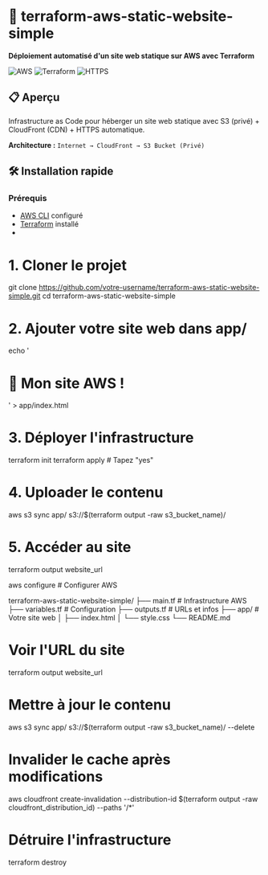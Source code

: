 # 🚀 terraform-aws-static-website-simple

**Déploiement automatisé d'un site web statique sur AWS avec Terraform**

![AWS](https://img.shields.io/badge/AWS-S3%20%2B%20CloudFront-orange) ![Terraform](https://img.shields.io/badge/Terraform-1.0%2B-purple) ![HTTPS](https://img.shields.io/badge/HTTPS-Enabled-green)

## 📋 **Aperçu**

Infrastructure as Code pour héberger un site web statique avec S3 (privé) + CloudFront (CDN) + HTTPS automatique.

**Architecture :** `Internet → CloudFront → S3 Bucket (Privé)`

## 🛠️ **Installation rapide**

### Prérequis
- [AWS CLI](https://docs.aws.amazon.com/cli/latest/userguide/getting-started-install.html) configuré
- [Terraform](https://terraform.io/downloads) installé
- 
# 1. Cloner le projet
git clone https://github.com/votre-username/terraform-aws-static-website-simple.git
cd terraform-aws-static-website-simple

# 2. Ajouter votre site web dans app/
echo '<h1>🚀 Mon site AWS !</h1>' > app/index.html

# 3. Déployer l'infrastructure
terraform init
terraform apply  # Tapez "yes"

# 4. Uploader le contenu
aws s3 sync app/ s3://$(terraform output -raw s3_bucket_name)/

# 5. Accéder au site
terraform output website_url

aws configure  # Configurer AWS

terraform-aws-static-website-simple/
├── main.tf              # Infrastructure AWS
├── variables.tf         # Configuration
├── outputs.tf           # URLs et infos
├── app/                 # Votre site web
│   ├── index.html
│   └── style.css
└── README.md

# Voir l'URL du site
terraform output website_url

# Mettre à jour le contenu
aws s3 sync app/ s3://$(terraform output -raw s3_bucket_name)/ --delete

# Invalider le cache après modifications
aws cloudfront create-invalidation --distribution-id $(terraform output -raw cloudfront_distribution_id) --paths '/*'

# Détruire l'infrastructure
terraform destroy



